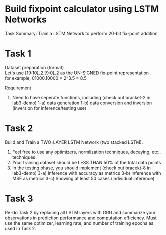 # Build fixpoint calculator using LSTM Networks
Task Summary: Train a LSTM Network to perform 20-bit fix-point addition  


# Task 1
Dataset preparation (format)  \
Let's use [19:10]_2.[9:0]_2 as the UN-SIGNED fix-point representation \
   for example, 01000.10000 = 2^3.5 = 8.5

Requirement
1) Need to have seperate functions, including (check out bracket-2 in lab3-demo)
   1-a) data generation
   1-b) data conversion and inversion (inversion for inference/testing use)


# Task 2
Build and Train a TWO-LAYER LSTM Network (two stacked LSTM).
1) Feel free to use any optimizers, normlization techniques, decaying, etc., techniques 
2) Your training dataset should be LESS THAN 50% of the total data points 
3) In the testing phase, you should implement (check out bracekt-8 in lab3-demo) 
 3-a) Inference with accuracy as metrics 
 3-b) Inference with MSE as metrics 
 3-c) Showing at least 50 cases (individual inference) 


# Task 3
Re-do Task 2 by replacing all LSTM layers with GRU and summarize your observations in prediction performance and computation efficiency. 
Must use the same optimizer, learning rate, and number of training epochs as used in Task 2. 
